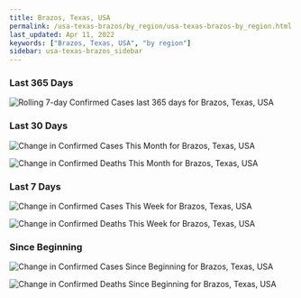 ```yaml
---
title: Brazos, Texas, USA
permalink: /usa-texas-brazos/by_region/usa-texas-brazos-by_region.html
last_updated: Apr 11, 2022
keywords: ["Brazos, Texas, USA", "by region"]
sidebar: usa-texas-brazos_sidebar
---
```


<h3>Last 365 Days</h3>

![Rolling 7-day Confirmed Cases last 365 days for Brazos, Texas, USA](/covid_tracker/images/graphs/usa-texas-brazos-weekly_totals_graph.png)

<h3>Last 30 Days</h3>

![Change in Confirmed Cases This Month for Brazos, Texas, USA](/covid_tracker/images/graphs/usa-texas-brazos-delta_confirmed-30_days_graph.png)

![Change in Confirmed Deaths This Month for Brazos, Texas, USA](/covid_tracker/images/graphs/usa-texas-brazos-delta_deaths-30_days_graph.png)

<h3>Last 7 Days</h3>

![Change in Confirmed Cases This Week for Brazos, Texas, USA](/covid_tracker/images/graphs/usa-texas-brazos-delta_confirmed-7_days_graph.png)

![Change in Confirmed Deaths This Week for Brazos, Texas, USA](/covid_tracker/images/graphs/usa-texas-brazos-delta_deaths-7_days_graph.png)

<h3>Since Beginning</h3>

![Change in Confirmed Cases Since Beginning for Brazos, Texas, USA](/covid_tracker/images/graphs/usa-texas-brazos-delta_confirmed-since_beginning_graph.png)

![Change in Confirmed Deaths Since Beginning for Brazos, Texas, USA](/covid_tracker/images/graphs/usa-texas-brazos-delta_deaths-since_beginning_graph.png)
